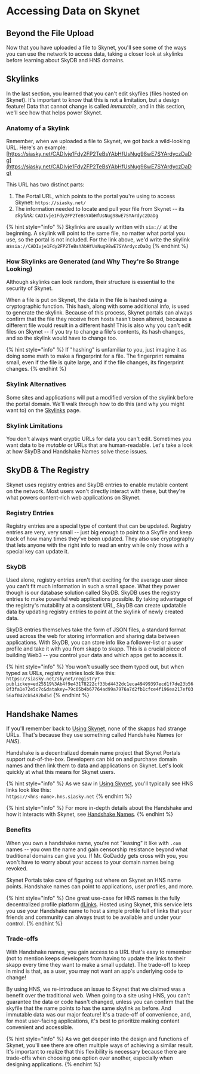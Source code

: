 # Accessing Data on Skynet

## Beyond the File Upload

Now that you have uploaded a file to Skynet, you'll see some of the ways you can use the network to access data, taking a closer look at skylinks before learning about SkyDB and HNS domains.

## Skylinks

In the last section, you learned that you can't edit skyfiles \(files hosted on Skynet\). It's important to know that this is not a limitation, but a design feature! Data that cannot change is called _immutable_, and in this section, we'll see how that helps power Skynet.

### Anatomy of a Skylink

Remember, when we uploaded a file to Skynet, we got back a wild-looking URL. Here's an example: [https://siasky.net/CADIvje1Fdy2FP2TeBsYAbHfUsNug98wE7SYArdyczDaDg](https://siasky.net/CADIvje1Fdy2FP2TeBsYAbHfUsNug98wE7SYArdyczDaDg)

This URL has two distinct parts:

1. The Portal URL, which points to the portal you're using to access Skynet: `https://siasky.net/`
2. The information needed to locate and pull your file from Skynet -- its _skylink:_ `CADIvje1Fdy2FP2TeBsYAbHfUsNug98wE7SYArdyczDaDg`

{% hint style="info" %}
Skylinks are usually written with `sia://` at the beginning. A skylink will point to the same file, no matter what portal you use, so the portal is not included. For the link above, we'd write the skylink as`sia://CADIvje1Fdy2FP2TeBsYAbHfUsNug98wE7SYArdyczDaDg`
{% endhint %}

### How Skylinks are Generated \(and Why They're So Strange Looking\)

Although skylinks can look random, their structure is essential to the security of Skynet.

When a file is put on Skynet, the data in the file is hashed using a cryptographic function. This hash, along with some additional info, is used to generate the skylink. Because of this process, Skynet portals can always confirm that the file they receive from hosts hasn't been altered, because a different file would result in a different hash! This is also why you can't edit files on Skynet -- if you try to change a file's contents, its hash changes, and so the skylink would have to change too.

{% hint style="info" %}
If "hashing" is unfamiliar to you, just imagine it as doing some math to make a fingerprint for a file. The fingerprint remains small, even if the file is quite large, and if the file changes, its fingerprint changes.
{% endhint %}

### Skylink Alternatives

Some sites and applications will put a modified version of the skylink before the portal domain. We'll walk through how to do this \(and why you might want to\) on the [Skylinks](../key-concepts/skylinks.md) page.

### Skylink Limitations

You don't always want cryptic URLs for data you can't edit. Sometimes you want data to be _mutable_ or URLs that are human-readable. Let's take a look at how SkyDB and Handshake Names solve these issues.

## SkyDB & The Registry

Skynet uses registry entries and SkyDB entries to enable mutable content on the network. Most users won't directly interact with these, but they're what powers content-rich web applications on Skynet.

### Registry Entries

Registry entries are a special type of content that can be updated. Registry entries are very, very small -- just big enough to point to a Skyfile and keep track of how many times they've been updated. They also use cryptography that lets anyone with the right info to read an entry while only those with a special key can update it.

### SkyDB

Used alone, registry entries aren't that exciting for the average user since you can't fit much information in such a small space. What they power though is our database solution called SkyDB. SkyDB uses the registry entries to make powerful web applications possible. By taking advantage of the registry's mutability at a consistent URL, SkyDB can create updatable data by updating registry entries to point at the skylink of newly created data.

SkyDB entries themselves take the form of JSON files, a standard format used across the web for storing information and sharing data between applications. With SkyDB, you can store info like a follower-list or a user profile and take it with you from skapp to skapp. This is a crucial piece of building Web3 -- you control your data and which apps get to access it.

{% hint style="info" %}
You won't usually see them typed out, but when typed as URLs, registry entries look like this: `https://siasky.net/skynet/registry?publickey=ed25519%3Ab4f9e43178222cf33bd4432dc1eca49499397ecd1f7de23b568f3fa1e72e5c7c&datakey=79c05b4b67764ad99a7976a7d2fb1cfce4f196ea217ef0356af042cb5492bd5d`
{% endhint %}

## Handshake Names

If you'll remember back to [Using Skynet](using-skynet.md#starting-with-skapps), none of the skapps had strange URLs. That's because they use something called Handshake Names \(or _HNS_\).

Handshake is a decentralized domain name project that Skynet Portals support out-of-the-box. Developers can bid on and purchase domain names and then link them to data and applications on Skynet. Let's look quickly at what this means for Skynet users.

{% hint style="info" %}
As we saw in [Using Skynet](using-skynet.md#starting-with-skapps), you'll typically see HNS links look like this:  
`https://<hns-name>.hns.siasky.net`
{% endhint %}

{% hint style="info" %}
For more in-depth details about the Handshake and how it interacts with Skynet, see [Handshake Names](../key-concepts/handshake-names.md).
{% endhint %}

### Benefits

When you own a handshake name, you're not "leasing" it like with `.com` names -- you own the name and gain censorship resistance beyond what traditional domains can give you. If Mr. GoDaddy gets cross with you, you won't have to worry about your access to your domain names being revoked.

Skynet Portals take care of figuring out where on Skynet an HNS name points. Handshake names can point to applications, user profiles, and more.

{% hint style="info" %}
One great use-case for HNS names is the fully decentralized profile platform [dLinks](https://www.namebase.io/dlinks). Hosted using Skynet, this service lets you use your Handshake name to host a simple profile full of links that your friends and community can always trust to be available and under your control.
{% endhint %}

### Trade-offs

With Handshake names, you gain access to a URL that's easy to remember \(not to mention keeps developers from having to update the links to their skapp every time they want to make a small update\). The trade-off to keep in mind is that, as a user, you may not want an app's underlying code to change!

By using HNS, we re-introduce an issue to Skynet that we claimed was a benefit over the traditional web. When going to a site using HNS, you can't guarantee the data or code hasn't changed, unless you can confirm that the skyfile that the name points to has the same skylink as before. And immutable data was our major feature! It's a trade-off of convenience, and, for most user-facing applications, it's best to prioritize making content convenient and accessible.

{% hint style="info" %}
As we get deeper into the design and functions of Skynet, you'll see there are often multiple ways of achieving a similar result. It's important to realize that this flexibility is necessary because there are trade-offs when choosing one option over another, especially when designing applications.
{% endhint %}

